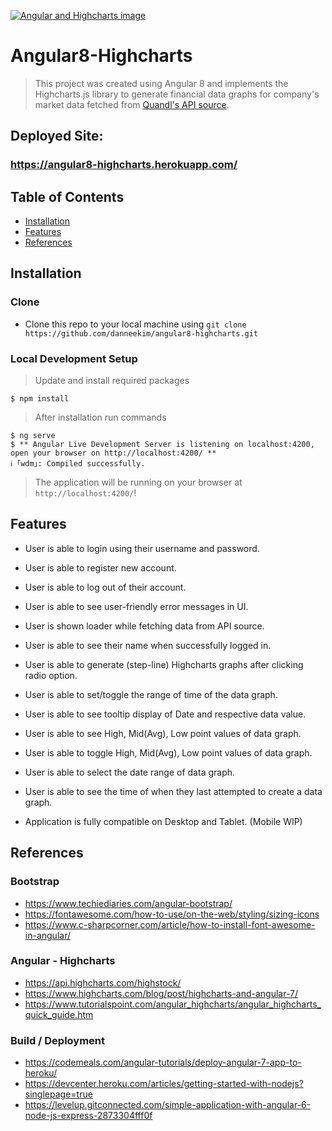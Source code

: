 <a href="https://www.highcharts.com/"><img src="https://wp-assets.highcharts.com/www-highcharts-com/blog/wp-content/uploads/2019/04/05141357/angular-and-highcharts-Orange-background.jpg" title="Angular and Highcharts" alt="Angular and Highcharts image"></a>

# Angular8-Highcharts

> This project was created using Angular 8 and implements the Highcharts.js library to generate financial data graphs for company's market data fetched from [Quandl's API source](https://www.quandl.com/api/v3/datasets/).  

## Deployed Site:
### https://angular8-highcharts.herokuapp.com/

## Table of Contents
- [Installation](#installation)
- [Features](#features)
- [References](#references)

## Installation

### Clone

- Clone this repo to your local machine using `git clone https://github.com/danneekim/angular8-highcharts.git`

### Local Development Setup

> Update and install required packages

```shell
$ npm install
```
> After installation run commands

```shell
$ ng serve
$ ** Angular Live Development Server is listening on localhost:4200, open your browser on http://localhost:4200/ **
ℹ ｢wdm｣: Compiled successfully.
```
> The application will be running on your browser at `http://localhost:4200/`!

## Features
- User is able to login using their username and password.
- User is able to register new account.
- User is able to log out of their account.
- User is able to see user-friendly error messages in UI.
- User is shown loader while fetching data from API source.
- User is able to see their name when successfully logged in.
- User is able to generate (step-line) Highcharts graphs after clicking radio option.
- User is able to set/toggle the range of time of the data graph.
- User is able to see tooltip display of Date and respective data value.
- User is able to see High, Mid(Avg), Low point values of data graph.
- User is able to toggle High, Mid(Avg), Low point values of data graph.
- User is able to select the date range of data graph.
- User is able to see the time of when they last attempted to create a data graph.

- Application is fully compatible on Desktop and Tablet. (Mobile WIP)

## References

### Bootstrap
- https://www.techiediaries.com/angular-bootstrap/
- https://fontawesome.com/how-to-use/on-the-web/styling/sizing-icons
- https://www.c-sharpcorner.com/article/how-to-install-font-awesome-in-angular/

### Angular - Highcharts
- https://api.highcharts.com/highstock/
- https://www.highcharts.com/blog/post/highcharts-and-angular-7/
- https://www.tutorialspoint.com/angular_highcharts/angular_highcharts_quick_guide.htm

### Build / Deployment
- https://codemeals.com/angular-tutorials/deploy-angular-7-app-to-heroku/
- https://devcenter.heroku.com/articles/getting-started-with-nodejs?singlepage=true
- https://levelup.gitconnected.com/simple-application-with-angular-6-node-js-express-2873304fff0f
